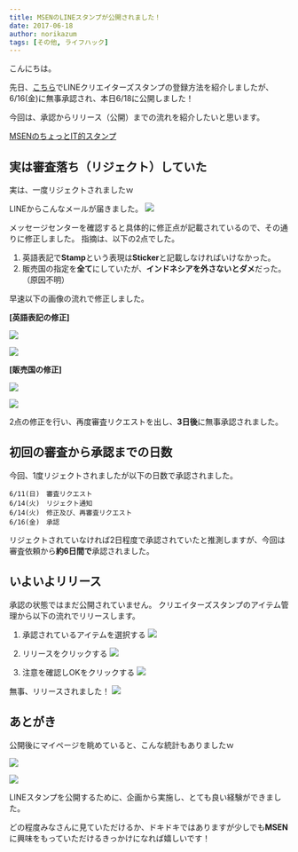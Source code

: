 ```yaml
---
title: MSENのLINEスタンプが公開されました！
date: 2017-06-18
author: norikazum
tags: [その他, ライフハック]
---
```


こんにちは。

先日、[こちら](/register-line-creators-stamp/)でLINEクリエイターズスタンプの登録方法を紹介しましたが、6/16(金)に無事承認され、本日6/18に公開しました！

今回は、承認からリリース（公開）までの流れを紹介したいと思います。

[MSENのちょっとIT的スタンプ](https://store.line.me/stickershop/product/1460848)


## 実は審査落ち（リジェクト）していた

実は、一度リジェクトされましたｗ

LINEからこんなメールが届きました。
![](images/release-line-creators-stamp-1.png)

メッセージセンターを確認すると具体的に修正点が記載されているので、その通りに修正しました。
指摘は、以下の2点でした。

1. 英語表記で**Stamp**という表現は**Sticker**と記載しなければいけなかった。
1. 販売国の指定を**全て**にしていたが、**インドネシアを外さないとダメ**だった。（原因不明） 

早速以下の画像の流れで修正しました。

**[英語表記の修正]**

![](images/release-line-creators-stamp-2.png)

![](images/release-line-creators-stamp-3.png)

**[販売国の修正]**

![](images/release-line-creators-stamp-4.png)

![](images/release-line-creators-stamp-5.png)

2点の修正を行い、再度審査リクエストを出し、**3日後**に無事承認されました。

## 初回の審査から承認までの日数

今回、1度リジェクトされましたが以下の日数で承認されました。

```
6/11(日)　審査リクエスト
6/14(火)　リジェクト通知
6/14(火)　修正及び、再審査リクエスト
6/16(金)　承認
```

リジェクトされていなければ2日程度で承認されていたと推測しますが、今回は審査依頼から**約6日間で**承認されました。

## いよいよリリース

承認の状態ではまだ公開されていません。
クリエイターズスタンプのアイテム管理から以下の流れでリリースします。

1. 承認されているアイテムを選択する
![](images/release-line-creators-stamp-6.png)

1. リリースをクリックする
![](images/release-line-creators-stamp-7.png)

1. 注意を確認しOKをクリックする
![](images/release-line-creators-stamp-8.png)

無事、リリースされました！
![](images/release-line-creators-stamp-9.png)


## あとがき

公開後にマイページを眺めていると、こんな統計もありましたｗ

![](images/release-line-creators-stamp-10.png)

![](images/release-line-creators-stamp-11.png)

LINEスタンプを公開するために、企画から実施し、とても良い経験ができました。

どの程度みなさんに見ていただけるか、ドキドキではありますが少しでも**MSEN**に興味をもっていただけるきっかけになれば嬉しいです！
